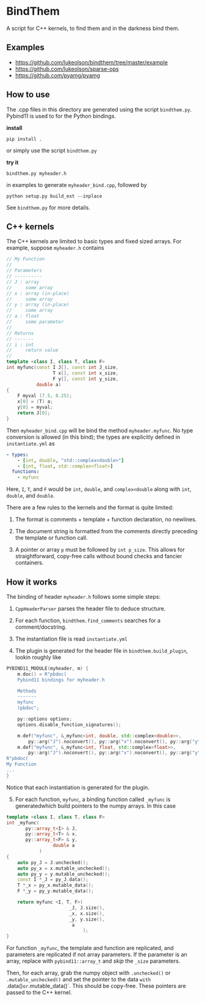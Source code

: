 # BindThem

A script for C++ kernels, to find them and in the darkness bind them.

## Examples

- https://github.com/lukeolson/bindthem/tree/master/example
- https://github.com/lukeolson/sparse-ops
- https://github.com/pyamg/pyamg

## How to use

The .cpp files in this directory are generated using the script
`bindthem.py`.  Pybind11 is used to for the Python bindings.

**install**
```
pip install .
```
or simply use the script `bindthem.py`

**try it**
```
bindthem.py myheader.h
```
in examples to generate `myheader_bind.cpp`, followed by
```
python setup.py build_ext --inplace
```

See `bindthem.py` for more details.

## C++ kernels

The C++ kernels are limited to basic types and fixed sized arrays.  For example, suppose `myheader.h` contains

```c++
// My Function
// 
// Parameters
// ----------
// J : array
//     some array 
// x : array (in-place)
//     some array 
// y : array (in-place)
//     some array 
// a : float
//     some parameter
//
// Returns
// -------
// i : int
//     return value
//
template <class I, class T, class F>
int myfunc(const I J[], const int J_size,
                 T x[], const int x_size,
                 F y[], const int y_size,
           double a)
{
    F myval (7.5, 8.25);
    x[0] = (T) a;
    y[0] = myval;
    return J[0];
}
```

Then `myheader_bind.cpp` will be bind the method `myheader.myfunc`.  No type conversion is allowed (in this bind); the types are explicitly defined in `instantiate.yml` as

```yaml
- types:
    - [int, double, "std::complex<double>"]
    - [int, float, std::complex<float>]
  functions:
    - myfunc
```

Here, `I`, `T`, and `F` would be `int`, `double`, and `complex<double` along with `int`, `double`, and `double`.

There are a few rules to the kernels and the format is quite limited:

1. The format is comments + template + function declaration, no newlines.

2. The document string is formatted from the comments directly preceding the template or function call.

3. A pointer or array `p` must be followed by `int p_size`.  This allows for straightforward, copy-free calls without bound checks and fancier containers.

## How it works

The binding of header `myheader.h` follows some simple steps:

1. `CppHeaderParser` parses the header file to deduce structure.

2. For each function, `bindthem.find_comments` searches for a comment/docstring.

3. The instantiation file is read `instantiate.yml`

4. The plugin is generated for the header file in `bindthem.build_plugin`, lookin roughly like

```c++
PYBIND11_MODULE(myheader, m) {
    m.doc() = R"pbdoc(
    Pybind11 bindings for myheader.h

    Methods
    -------
    myfunc
    )pbdoc";

    py::options options;
    options.disable_function_signatures();

    m.def("myfunc", &_myfunc<int, double, std::complex<double>>,
        py::arg("J").noconvert(), py::arg("x").noconvert(), py::arg("y").noconvert(), py::arg("a"));
    m.def("myfunc", &_myfunc<int, float, std::complex<float>>,
        py::arg("J").noconvert(), py::arg("x").noconvert(), py::arg("y").noconvert(), py::arg("a"),
R"pbdoc(
My Function
...
}
```

Notice that each instantiation is generated for the plugin.

5. For each function, `myfunc`, a binding function called `_myfunc` is generatedwhich build pointers to the numpy arrays.  In this case

```c++
template <class I, class T, class F>
int _myfunc(
       py::array_t<I> & J,
       py::array_t<T> & x,
       py::array_t<F> & y,
                 double a
            )
{
    auto py_J = J.unchecked();
    auto py_x = x.mutable_unchecked();
    auto py_y = y.mutable_unchecked();
    const I *_J = py_J.data();
    T *_x = py_x.mutable_data();
    F *_y = py_y.mutable_data();

    return myfunc <I, T, F>(
                       _J, J.size(),
                       _x, x.size(),
                       _y, y.size(),
                        a
                            );
}
```

For function `_myfunc`, the template and function are replicated, and parameters are replicated if not array parameters.  If the parameter is an array, replace with `pybind11::array_t` and *skip* the `_size` parameters.

Then, for each array, grab the numpy object with `.unchecked()` or `.mutable_unchecked()` and set the pointer to the data `with `.data()` or `.mutable_data()`.  This should be copy-free.  These pointers are passed to the C++ kernel.
